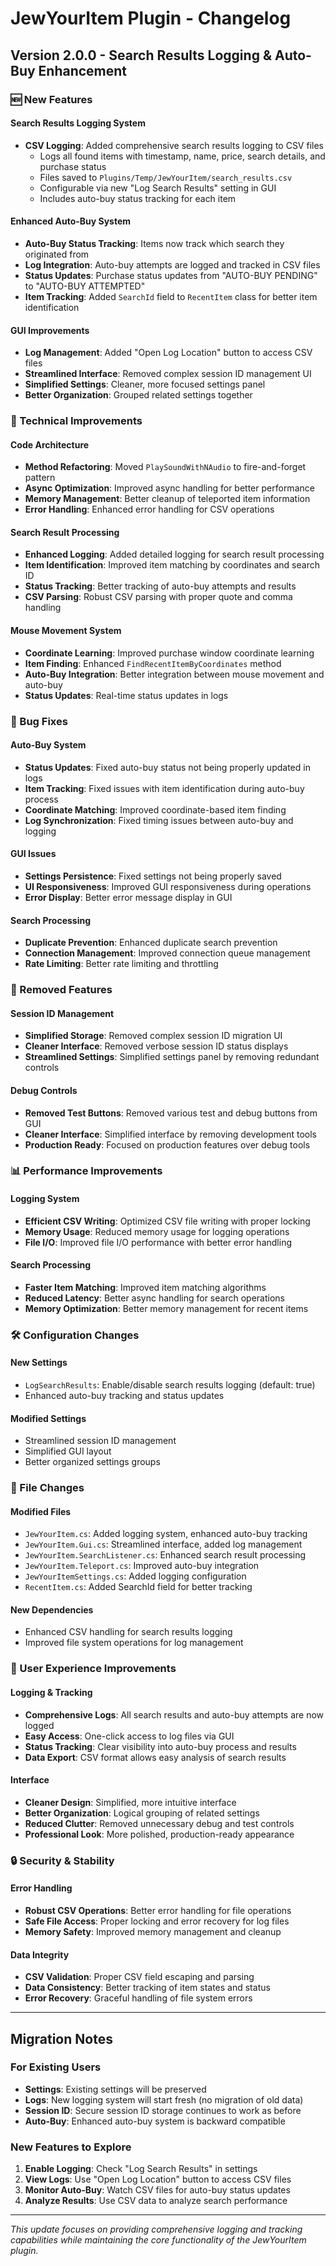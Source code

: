 # JewYourItem Plugin - Changelog

## Version 2.0.0 - Search Results Logging & Auto-Buy Enhancement

### 🆕 New Features

#### Search Results Logging System
- **CSV Logging**: Added comprehensive search results logging to CSV files
  - Logs all found items with timestamp, name, price, search details, and purchase status
  - Files saved to `Plugins/Temp/JewYourItem/search_results.csv`
  - Configurable via new "Log Search Results" setting in GUI
  - Includes auto-buy status tracking for each item

#### Enhanced Auto-Buy System
- **Auto-Buy Status Tracking**: Items now track which search they originated from
- **Log Integration**: Auto-buy attempts are logged and tracked in CSV files
- **Status Updates**: Purchase status updates from "AUTO-BUY PENDING" to "AUTO-BUY ATTEMPTED"
- **Item Tracking**: Added `SearchId` field to `RecentItem` class for better item identification

#### GUI Improvements
- **Log Management**: Added "Open Log Location" button to access CSV files
- **Streamlined Interface**: Removed complex session ID management UI
- **Simplified Settings**: Cleaner, more focused settings panel
- **Better Organization**: Grouped related settings together

### 🔧 Technical Improvements

#### Code Architecture
- **Method Refactoring**: Moved `PlaySoundWithNAudio` to fire-and-forget pattern
- **Async Optimization**: Improved async handling for better performance
- **Memory Management**: Better cleanup of teleported item information
- **Error Handling**: Enhanced error handling for CSV operations

#### Search Result Processing
- **Enhanced Logging**: Added detailed logging for search result processing
- **Item Identification**: Improved item matching by coordinates and search ID
- **Status Tracking**: Better tracking of auto-buy attempts and results
- **CSV Parsing**: Robust CSV parsing with proper quote and comma handling

#### Mouse Movement System
- **Coordinate Learning**: Improved purchase window coordinate learning
- **Item Finding**: Enhanced `FindRecentItemByCoordinates` method
- **Auto-Buy Integration**: Better integration between mouse movement and auto-buy
- **Status Updates**: Real-time status updates in logs

### 🐛 Bug Fixes

#### Auto-Buy System
- **Status Updates**: Fixed auto-buy status not being properly updated in logs
- **Item Tracking**: Fixed issues with item identification during auto-buy process
- **Coordinate Matching**: Improved coordinate-based item finding
- **Log Synchronization**: Fixed timing issues between auto-buy and logging

#### GUI Issues
- **Settings Persistence**: Fixed settings not being properly saved
- **UI Responsiveness**: Improved GUI responsiveness during operations
- **Error Display**: Better error message display in GUI

#### Search Processing
- **Duplicate Prevention**: Enhanced duplicate search prevention
- **Connection Management**: Improved connection queue management
- **Rate Limiting**: Better rate limiting and throttling

### 🔄 Removed Features

#### Session ID Management
- **Simplified Storage**: Removed complex session ID migration UI
- **Cleaner Interface**: Removed verbose session ID status displays
- **Streamlined Settings**: Simplified settings panel by removing redundant controls

#### Debug Controls
- **Removed Test Buttons**: Removed various test and debug buttons from GUI
- **Cleaner Interface**: Simplified interface by removing development tools
- **Production Ready**: Focused on production features over debug tools

### 📊 Performance Improvements

#### Logging System
- **Efficient CSV Writing**: Optimized CSV file writing with proper locking
- **Memory Usage**: Reduced memory usage for logging operations
- **File I/O**: Improved file I/O performance with better error handling

#### Search Processing
- **Faster Item Matching**: Improved item matching algorithms
- **Reduced Latency**: Better async handling for search operations
- **Memory Optimization**: Better memory management for recent items

### 🛠️ Configuration Changes

#### New Settings
- `LogSearchResults`: Enable/disable search results logging (default: true)
- Enhanced auto-buy tracking and status updates

#### Modified Settings
- Streamlined session ID management
- Simplified GUI layout
- Better organized settings groups

### 📝 File Changes

#### Modified Files
- `JewYourItem.cs`: Added logging system, enhanced auto-buy tracking
- `JewYourItem.Gui.cs`: Streamlined interface, added log management
- `JewYourItem.SearchListener.cs`: Enhanced search result processing
- `JewYourItem.Teleport.cs`: Improved auto-buy integration
- `JewYourItemSettings.cs`: Added logging configuration
- `RecentItem.cs`: Added SearchId field for better tracking

#### New Dependencies
- Enhanced CSV handling for search results logging
- Improved file system operations for log management

### 🎯 User Experience Improvements

#### Logging & Tracking
- **Comprehensive Logs**: All search results and auto-buy attempts are now logged
- **Easy Access**: One-click access to log files via GUI
- **Status Tracking**: Clear visibility into auto-buy process and results
- **Data Export**: CSV format allows easy analysis of search results

#### Interface
- **Cleaner Design**: Simplified, more intuitive interface
- **Better Organization**: Logical grouping of related settings
- **Reduced Clutter**: Removed unnecessary debug and test controls
- **Professional Look**: More polished, production-ready appearance

### 🔒 Security & Stability

#### Error Handling
- **Robust CSV Operations**: Better error handling for file operations
- **Safe File Access**: Proper locking and error recovery for log files
- **Memory Safety**: Improved memory management and cleanup

#### Data Integrity
- **CSV Validation**: Proper CSV field escaping and parsing
- **Data Consistency**: Better tracking of item states and status
- **Error Recovery**: Graceful handling of file system errors

---

## Migration Notes

### For Existing Users
- **Settings**: Existing settings will be preserved
- **Logs**: New logging system will start fresh (no migration of old data)
- **Session ID**: Secure session ID storage continues to work as before
- **Auto-Buy**: Enhanced auto-buy system is backward compatible

### New Features to Explore
1. **Enable Logging**: Check "Log Search Results" in settings
2. **View Logs**: Use "Open Log Location" button to access CSV files
3. **Monitor Auto-Buy**: Watch CSV files for auto-buy status updates
4. **Analyze Results**: Use CSV data to analyze search performance

---

*This update focuses on providing comprehensive logging and tracking capabilities while maintaining the core functionality of the JewYourItem plugin.*
